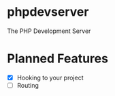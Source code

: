 # phpdevserver
The PHP Development Server

# Planned Features

- [x] Hooking to your project
- [ ] Routing